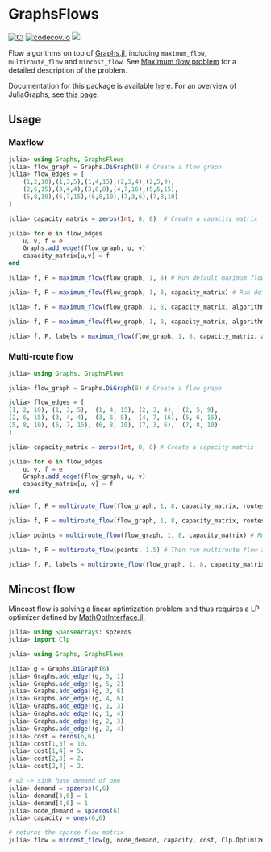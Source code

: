 # GraphsFlows

[![CI](https://github.com/JuliaGraphs/GraphsFlows.jl/actions/workflows/ci.yml/badge.svg)](https://github.com/JuliaGraphs/GraphsFlows.jl/actions/workflows/ci.yml)
[![codecov.io](http://codecov.io/github/JuliaGraphs/GraphsFlows.jl/coverage.svg?branch=master)](http://codecov.io/github/JuliaGraphs/GraphsFlows.jl?branch=master)
[![](https://img.shields.io/badge/docs-dev-blue.svg)](https://juliagraphs.github.io/GraphsFlows.jl/dev/)

Flow algorithms on top of [Graphs.jl](https://github.com/JuliaGraphs/Graphs.jl),
including `maximum_flow`, `multiroute_flow` and `mincost_flow`. 
See [Maximum flow problem](https://en.wikipedia.org/wiki/Maximum_flow_problem)
for a detailed description of the problem.

Documentation for this package is available [here](https://juliagraphs.github.io/GraphsFlows.jl/latest/). For an overview of JuliaGraphs, see [this page](https://juliagraphs.github.io/).

## Usage

### Maxflow 

```julia
julia> using Graphs, GraphsFlows
julia> flow_graph = Graphs.DiGraph(8) # Create a flow graph
julia> flow_edges = [
    (1,2,10),(1,3,5),(1,4,15),(2,3,4),(2,5,9),
    (2,6,15),(3,4,4),(3,6,8),(4,7,16),(5,6,15),
    (5,8,10),(6,7,15),(6,8,10),(7,3,6),(7,8,10)
]

julia> capacity_matrix = zeros(Int, 8, 8)  # Create a capacity matrix

julia> for e in flow_edges
    u, v, f = e
    Graphs.add_edge!(flow_graph, u, v)
    capacity_matrix[u,v] = f
end

julia> f, F = maximum_flow(flow_graph, 1, 8) # Run default maximum_flow (push-relabel) without the capacity_matrix

julia> f, F = maximum_flow(flow_graph, 1, 8, capacity_matrix) # Run default maximum_flow with the capacity_matrix

julia> f, F = maximum_flow(flow_graph, 1, 8, capacity_matrix, algorithm=EdmondsKarpAlgorithm()) # Run Edmonds-Karp algorithm

julia> f, F = maximum_flow(flow_graph, 1, 8, capacity_matrix, algorithm=DinicAlgorithm()) # Run Dinic's algorithm

julia> f, F, labels = maximum_flow(flow_graph, 1, 8, capacity_matrix, algorithm=BoykovKolmogorovAlgorithm()) # Run Boykov-Kolmogorov algorithm
```

### Multi-route flow

```julia
julia> using Graphs, GraphsFlows

julia> flow_graph = Graphs.DiGraph(8) # Create a flow graph

julia> flow_edges = [
(1, 2, 10), (1, 3, 5),  (1, 4, 15), (2, 3, 4),  (2, 5, 9),
(2, 6, 15), (3, 4, 4),  (3, 6, 8),  (4, 7, 16), (5, 6, 15),
(5, 8, 10), (6, 7, 15), (6, 8, 10), (7, 3, 6),  (7, 8, 10)
]

julia> capacity_matrix = zeros(Int, 8, 8) # Create a capacity matrix

julia> for e in flow_edges
    u, v, f = e
    Graphs.add_edge!(flow_graph, u, v)
    capacity_matrix[u, v] = f
end

julia> f, F = multiroute_flow(flow_graph, 1, 8, capacity_matrix, routes = 2) # Run default multiroute_flow with an integer number of routes = 2

julia> f, F = multiroute_flow(flow_graph, 1, 8, capacity_matrix, routes = 1.5) # Run default multiroute_flow with a noninteger number of routes = 1.5

julia> points = multiroute_flow(flow_graph, 1, 8, capacity_matrix) # Run default multiroute_flow for all the breaking points values

julia> f, F = multiroute_flow(points, 1.5) # Then run multiroute flow algorithm for any positive number of routes

julia> f, F, labels = multiroute_flow(flow_graph, 1, 8, capacity_matrix, flow_algorithm = BoykovKolmogorovAlgorithm(), routes = 2) # Run multiroute flow algorithm using Boykov-Kolmogorov algorithm as maximum_flow routine
```

## Mincost flow

Mincost flow is solving a linear optimization problem and thus requires a LP optimizer
defined by [MathOptInterface.jl](https://www.juliaopt.org/MathOptInterface.jl/stable/).

```julia
julia> using SparseArrays: spzeros
julia> import Clp

julia> using Graphs, GraphsFlows

julia> g = Graphs.DiGraph(6)
julia> Graphs.add_edge!(g, 5, 1)
julia> Graphs.add_edge!(g, 5, 2)
julia> Graphs.add_edge!(g, 3, 6)
julia> Graphs.add_edge!(g, 4, 6)
julia> Graphs.add_edge!(g, 1, 3)
julia> Graphs.add_edge!(g, 1, 4)
julia> Graphs.add_edge!(g, 2, 3)
julia> Graphs.add_edge!(g, 2, 4)
julia> cost = zeros(6,6)
julia> cost[1,3] = 10.
julia> cost[1,4] = 5.
julia> cost[2,3] = 2.
julia> cost[2,4] = 2.

# v2 -> sink have demand of one
julia> demand = spzeros(6,6)
julia> demand[3,6] = 1
julia> demand[4,6] = 1
julia> node_demand = spzeros(6)
julia> capacity = ones(6,6)

# returns the sparse flow matrix
julia> flow = mincost_flow(g, node_demand, capacity, cost, Clp.Optimizer, edge_demand=demand, source_nodes=[5], sink_nodes=[6])
```

